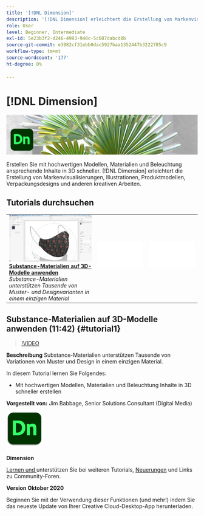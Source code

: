 ```yaml
---
title: '[!DNL Dimension]'
description: '[!DNL Dimension] erleichtert die Erstellung von Markenvisualisierungen, Illustrationen, Produktmodellen, Verpackungsdesigns und anderen kreativen Arbeiten'
role: User
level: Beginner, Intermediate
exl-id: 5e23b3f2-d246-4993-948c-5c687dabcd8b
source-git-commit: e3982cf31ebb0dac5927baa1352447b3222785c9
workflow-type: tm+mt
source-wordcount: '177'
ht-degree: 0%

---
```


# [!DNL Dimension]

![Tutorial Hero Image](../assets/Dimenio.jpg)

Erstellen Sie mit hochwertigen Modellen, Materialien und Beleuchtung ansprechende Inhalte in 3D schneller. [!DNL Dimension] erleichtert die Erstellung von Markenvisualisierungen, Illustrationen, Produktmodellen, Verpackungsdesigns und anderen kreativen Arbeiten.

## Tutorials durchsuchen

<table style="table-layout:fixed">
<tr>
 <td>
   <a href="dimension.md#tutorial1">
      <img alt="Substance-Materialien auf 3D-Modelle anwenden" src="../assets/dimension_substanceAndGraphics_babbage_thumbnail.jpg" />
   </a>
    <div>
   <a href="dimension.md#tutorial1"><strong>Substance-Materialien auf 3D-Modelle anwenden</strong></a>
    </div>
    <em>Substance-Materialien unterstützen Tausende von Muster- und Designvarianten in einem einzigen Material</em>
    <br>
  </td>
  <td>
    <img alt="Abstand" src="../assets/Whitespacer.png" />
    <div>
    <br>
  </td>
  <td>
    <img alt="Abstand" src="../assets/Whitespacer.png" />
    <div>
    <br>
  </td>
</tr>
</table>

## Substance-Materialien auf 3D-Modelle anwenden (11:42) {#tutorial1}

>[!VIDEO](https://video.tv.adobe.com/v/326944?hidetitle=true)

**Beschreibung**
Substance-Materialien unterstützen Tausende von Variationen von Muster und Design in einem einzigen Material.

In diesem Tutorial lernen Sie Folgendes:
* Mit hochwertigen Modellen, Materialien und Beleuchtung Inhalte in 3D schneller erstellen

**Vorgestellt von:**
Jim Babbage, Senior Solutions Consultant (Digital Media)

![Dimension-Logo](../assets/dn_appicon_96.png)

**Dimension**

[Lernen und ](https://helpx.adobe.com/support/dimension.html) unterstützen Sie bei weiteren Tutorials,  [Neuerungen](https://helpx.adobe.com/dimension/user-guide.html/dimension/using/whats-new.ug.html) und Links zu Community-Foren.

**Version Oktober 2020**

Beginnen Sie mit der Verwendung dieser Funktionen (und mehr!) indem Sie das neueste Update von Ihrer Creative Cloud-Desktop-App herunterladen.
